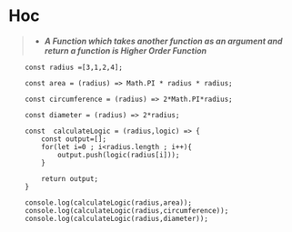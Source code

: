# Hoc

>-  ***A Function which takes another function as an argument and return a function is Higher Order Function***


        const radius =[3,1,2,4];

        const area = (radius) => Math.PI * radius * radius;

        const circumference = (radius) => 2*Math.PI*radius;

        const diameter = (radius) => 2*radius;

        const  calculateLogic = (radius,logic) => {
            const output=[];
            for(let i=0 ; i<radius.length ; i++){
                output.push(logic(radius[i]));
            }

            return output;
        }

        console.log(calculateLogic(radius,area));
        console.log(calculateLogic(radius,circumference));
        console.log(calculateLogic(radius,diameter));



